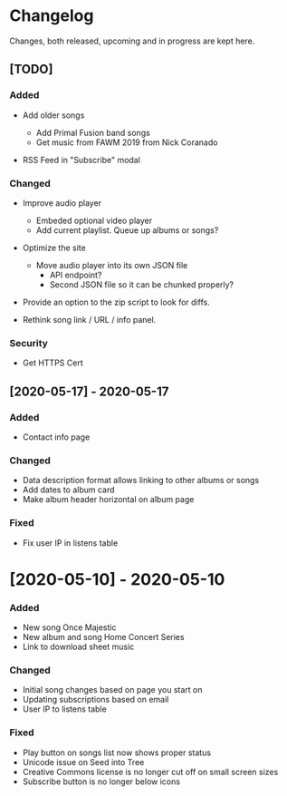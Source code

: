 # Changelog
Changes, both released, upcoming and in progress are kept here.

## [TODO]
### Added
- Add older songs
  - Add Primal Fusion band songs
  - Get music from FAWM 2019 from Nick Coranado

- RSS Feed in "Subscribe" modal

### Changed
- Improve audio player
	- Embeded optional video player
  - Add current playlist.  Queue up albums or songs?

- Optimize the site
  - Move audio player into its own JSON file
    - API endpoint?
    - Second JSON file so it can be chunked properly?

- Provide an option to the zip script to look for diffs.

- Rethink song link / URL / info panel.

### Security
- Get HTTPS Cert


## [2020-05-17] - 2020-05-17
### Added
- Contact info page

### Changed
- Data description format allows linking to other albums or songs
- Add dates to album card
- Make album header horizontal on album page

### Fixed
- Fix user IP in listens table


# [2020-05-10] - 2020-05-10
### Added
- New song Once Majestic
- New album and song Home Concert Series
- Link to download sheet music

### Changed
- Initial song changes based on page you start on
- Updating subscriptions based on email
- User IP to listens table

### Fixed
- Play button on songs list now shows proper status
- Unicode issue on Seed into Tree
- Creative Commons license is no longer cut off on small screen sizes
- Subscribe button is no longer below icons

